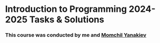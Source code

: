 # Introduction to Programming 2024-2025 Tasks & Solutions

### This course was conducted by me and [Momchil Yanakiev](https://github.com/momchil70)
